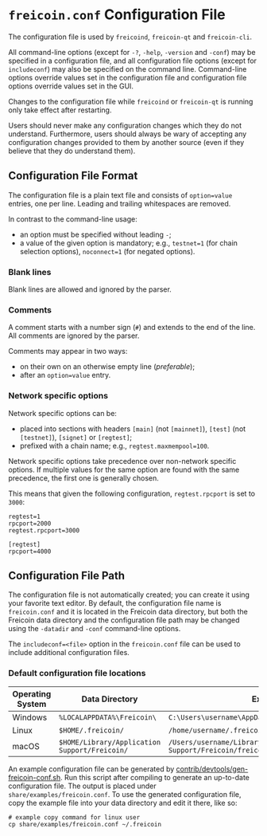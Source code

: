 # `freicoin.conf` Configuration File

The configuration file is used by `freicoind`, `freicoin-qt` and `freicoin-cli`.

All command-line options (except for `-?`, `-help`, `-version` and `-conf`) may be specified in a configuration file, and all configuration file options (except for `includeconf`) may also be specified on the command line. Command-line options override values set in the configuration file and configuration file options override values set in the GUI.

Changes to the configuration file while `freicoind` or `freicoin-qt` is running only take effect after restarting.

Users should never make any configuration changes which they do not understand. Furthermore, users should always be wary of accepting any configuration changes provided to them by another source (even if they believe that they do understand them).

## Configuration File Format

The configuration file is a plain text file and consists of `option=value` entries, one per line. Leading and trailing whitespaces are removed.

In contrast to the command-line usage:
- an option must be specified without leading `-`;
- a value of the given option is mandatory; e.g., `testnet=1` (for chain selection options), `noconnect=1` (for negated options).

### Blank lines

Blank lines are allowed and ignored by the parser.

### Comments

A comment starts with a number sign (`#`) and extends to the end of the line. All comments are ignored by the parser.

Comments may appear in two ways:
- on their own on an otherwise empty line (_preferable_);
- after an `option=value` entry.

### Network specific options

Network specific options can be:
- placed into sections with headers `[main]` (not `[mainnet]`), `[test]` (not `[testnet]`), `[signet]` or `[regtest]`;
- prefixed with a chain name; e.g., `regtest.maxmempool=100`.

Network specific options take precedence over non-network specific options.
If multiple values for the same option are found with the same precedence, the
first one is generally chosen.

This means that given the following configuration, `regtest.rpcport` is set to `3000`:

```
regtest=1
rpcport=2000
regtest.rpcport=3000

[regtest]
rpcport=4000
```

## Configuration File Path

The configuration file is not automatically created; you can create it using your favorite text editor. By default, the configuration file name is `freicoin.conf` and it is located in the Freicoin data directory, but both the Freicoin data directory and the configuration file path may be changed using the `-datadir` and `-conf` command-line options.

The `includeconf=<file>` option in the `freicoin.conf` file can be used to include additional configuration files.

### Default configuration file locations

Operating System | Data Directory | Example Path
-- | -- | --
Windows | `%LOCALAPPDATA%\Freicoin\` | `C:\Users\username\AppData\Local\Freicoin\freicoin.conf`
Linux | `$HOME/.freicoin/` | `/home/username/.freicoin/freicoin.conf`
macOS | `$HOME/Library/Application Support/Freicoin/` | `/Users/username/Library/Application Support/Freicoin/freicoin.conf`

An example configuration file can be generated by [contrib/devtools/gen-freicoin-conf.sh](../contrib/devtools/gen-freicoin-conf.sh).
Run this script after compiling to generate an up-to-date configuration file.
The output is placed under `share/examples/freicoin.conf`.
To use the generated configuration file, copy the example file into your data directory and edit it there, like so:

```
# example copy command for linux user
cp share/examples/freicoin.conf ~/.freicoin
```
